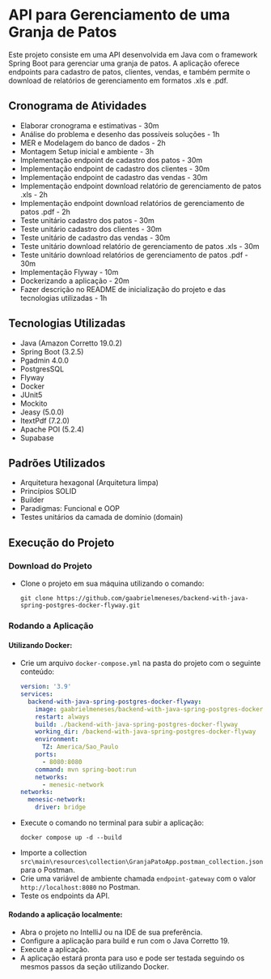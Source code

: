 # API para Gerenciamento de uma Granja de Patos

Este projeto consiste em uma API desenvolvida em Java com o framework Spring Boot para gerenciar uma granja de patos. A aplicação oferece endpoints para cadastro de patos, clientes, vendas, e também permite o download de relatórios de gerenciamento em formatos .xls e .pdf.

## Cronograma de Atividades

- Elaborar cronograma e estimativas - 30m
- Análise do problema e desenho das possíveis soluções - 1h
- MER e Modelagem do banco de dados - 2h
- Montagem Setup inicial e ambiente - 3h
- Implementação endpoint de cadastro dos patos - 30m
- Implementação endpoint de cadastro dos clientes - 30m
- Implementação endpoint de cadastro das vendas - 30m
- Implementação endpoint download relatório de gerenciamento de patos .xls - 2h
- Implementação endpoint download relatórios de gerenciamento de patos .pdf - 2h
- Teste unitário cadastro dos patos - 30m
- Teste unitário cadastro dos clientes - 30m
- Teste unitário de cadastro das vendas - 30m
- Teste unitário download relatório de gerenciamento de patos .xls - 30m
- Teste unitário download relatórios de gerenciamento de patos .pdf - 30m
- Implementação Flyway - 10m
- Dockerizando a aplicação - 20m
- Fazer descrição no README de inicialização do projeto e das tecnologias utilizadas - 1h

## Tecnologias Utilizadas

- Java (Amazon Corretto 19.0.2)
- Spring Boot (3.2.5)
- Pgadmin 4.0.0
- PostgresSQL
- Flyway
- Docker
- JUnit5
- Mockito
- Jeasy (5.0.0)
- ItextPdf (7.2.0)
- Apache POI (5.2.4)
- Supabase

## Padrões Utilizados

- Arquitetura hexagonal (Arquitetura limpa)
- Princípios SOLID
- Builder
- Paradigmas: Funcional e OOP
- Testes unitários da camada de domínio (domain)

## Execução do Projeto

### Download do Projeto

- Clone o projeto em sua máquina utilizando o comando:
  ```
  git clone https://github.com/gaabrielmeneses/backend-with-java-spring-postgres-docker-flyway.git
  ```

### Rodando a Aplicação

#### Utilizando Docker:

- Crie um arquivo `docker-compose.yml` na pasta do projeto com o seguinte conteúdo:
  ```yaml
  version: '3.9'
  services:
    backend-with-java-spring-postgres-docker-flyway:
      image: gaabrielmeneses/backend-with-java-spring-postgres-docker-flyway
      restart: always
      build: ./backend-with-java-spring-postgres-docker-flyway
      working_dir: /backend-with-java-spring-postgres-docker-flyway
      environment:
        TZ: America/Sao_Paulo
      ports:
        - 8080:8080
      command: mvn spring-boot:run
      networks:
        - menesic-network
  networks:
    menesic-network:
      driver: bridge
  ```
- Execute o comando no terminal para subir a aplicação:
  ```
  docker compose up -d --build
  ```
- Importe a collection `src\main\resources\collection\GranjaPatoApp.postman_collection.json` para o Postman.
- Crie uma variável de ambiente chamada `endpoint-gateway` com o valor `http://localhost:8080` no Postman.
- Teste os endpoints da API.

#### Rodando a aplicação localmente:

- Abra o projeto no IntelliJ ou na IDE de sua preferência.
- Configure a aplicação para build e run com o Java Corretto 19.
- Execute a aplicação.
- A aplicação estará pronta para uso e pode ser testada seguindo os mesmos passos da seção utilizando Docker.
